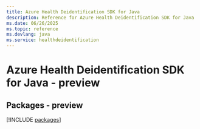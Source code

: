 ```yaml
---
title: Azure Health Deidentification SDK for Java
description: Reference for Azure Health Deidentification SDK for Java
ms.date: 06/26/2025
ms.topic: reference
ms.devlang: java
ms.service: healthdeidentification
---
```

# Azure Health Deidentification SDK for Java - preview
## Packages - preview
[!INCLUDE [packages](health-deidentification-index.md)]